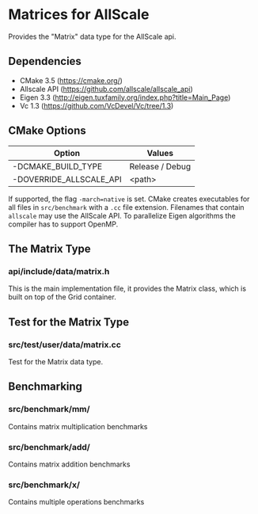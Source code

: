 # Matrices for AllScale

Provides the "Matrix" data type for the AllScale api.

## Dependencies

* CMake 3.5 (<https://cmake.org/>)
* Allscale API (<https://github.com/allscale/allscale_api>)
* Eigen 3.3 (<http://eigen.tuxfamily.org/index.php?title=Main_Page>)
* Vc 1.3 (<https://github.com/VcDevel/Vc/tree/1.3>)

## CMake Options

| Option                  | Values          |
| ----------------------- | --------------- |
| -DCMAKE_BUILD_TYPE      | Release / Debug |
| -DOVERRIDE_ALLSCALE_API | \<path\>        |

If supported, the flag `-march=native` is set.
CMake creates executables for all files in `src/benchmark` with a `.cc` file extension.
Filenames that contain `allscale` may use the AllScale API.
To parallelize Eigen algorithms the compiler has to support OpenMP.

## The Matrix Type

### api/include/data/matrix.h

This is the main implementation file, it provides the Matrix class,
which is built on top of the Grid container.

## Test for the Matrix Type

### src/test/user/data/matrix.cc

Test for the Matrix data type.

## Benchmarking

### src/benchmark/mm/

Contains matrix multiplication benchmarks

### src/benchmark/add/

Contains matrix addition benchmarks

### src/benchmark/x/

Contains multiple operations benchmarks
